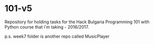 # 101-v5

Repository for holding tasks for the Hack Bulgaria Programming 101 with Python course that i'm taking - 2016/2017.

p.s. week7 folder is another repo called MusicPlayer 
